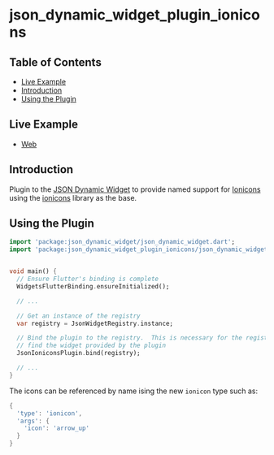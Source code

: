 # json_dynamic_widget_plugin_ionicons

## Table of Contents

* [Live Example](#live-example)
* [Introduction](#introduction)
* [Using the Plugin](#using-the-plugin)


## Live Example

* [Web](https://peiffer-innovations.github.io/json_dynamic_widget_plugin_ionicons/web/index.html#/)


## Introduction

Plugin to the [JSON Dynamic Widget](https://peiffer-innovations.github.io/json_dynamic_widget) to provide named support for [Ionicons](https://ionicons.com/) using the [ionicons](https://pub.dev/packages/ionicons) library as the base.


## Using the Plugin

```dart
import 'package:json_dynamic_widget/json_dynamic_widget.dart';
import 'package:json_dynamic_widget_plugin_ionicons/json_dynamic_widget_plugin_ionicons.dart';


void main() {
  // Ensure Flutter's binding is complete
  WidgetsFlutterBinding.ensureInitialized();

  // ...

  // Get an instance of the registry
  var registry = JsonWidgetRegistry.instance;

  // Bind the plugin to the registry.  This is necessary for the registry to
  // find the widget provided by the plugin
  JsonIoniconsPlugin.bind(registry);

  // ...
}
```

The icons can be referenced by name ising the new `ionicon` type such as:
```dart
{
  'type': 'ionicon',
  'args': {
    'icon': 'arrow_up'
  }
}
```
